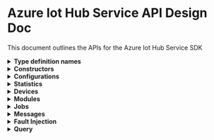 ﻿# Azure Iot Hub Service API Design Doc
This document outlines the APIs for the Azure Iot Hub Service SDK

<details><summary><b>Type definition names</b></summary>
    
```
Configuration - TwinConfiguration
Module - ModuleIdentity
Device - DeviceIdentity
Twin - TwinData
Interface - PnpInterface
Property - PnpProperty
Reported - PnpReported
Desired - PnpDesired
```
</details>

<details><summary><b>Constructors</b></summary>
    
```csharp

```
</details>

<details><summary><b>Configurations</b></summary>
APIs for managing configurations for devices and modules

```csharp

```
</details>

<details><summary><b>Statistics</b></summary>
APIs for getting statistics about devices and modules, as well as service statistics

```csharp

```
</details>

<details><summary><b>Devices</b></summary>
APIs for managing device identities, device twins, and querying devices

```csharp

```
</details>

<details><summary><b>Modules</b></summary>
APIs for managing module identities, module twins, and querying modules

```csharp

```
</details>

<details><summary><b>Jobs</b></summary>

## Import/Export Jobs APIs

Import and export operations take place in the context of Jobs that enable you to execute bulk service operations against an IoT hub. Exports are long-running jobs that use a customer-supplied blob container to save device identity data read from the identity registry. In addition, imports are long-running jobs that use data in a customer-supplied blob container to write device identity data into the identity registry.

```csharp
/// <summary>
/// An object representing the properties needed in the payload to an export devices job.
/// </summary>
public class ExportJobProperties 
{
    /// <summary>
    /// URI containing SAS token to a blob container. This is used to output the status of the job and the results.
    /// </summary>
    public string OutputBlobContainerUri { get; set; }

    /// <summary>
    /// The name of the blob that will be created in the provided output blob container. This blob will contain the exported device registry information for the IoT Hub.
    /// </summary>
    public string OutputBlobName { get; set; }

    /// <summary>
    /// Specifies authentication type being used for connecting to storage account.
    /// </summary>
    public StorageAuthenticationType AuthenticationType { get; set; }
}

/// <summary>
/// An object representing the properties needed in the payload to an import devices job.
/// </summary>
public class ImportJobProperties : ExportJobProperties
{
    /// <summary>
    /// URI containing SAS token to a blob container that contains registry data to sync.
    /// </summary>
    public string ImportBlobContainerUri { get; set; }

    /// <summary>
    /// The name of the blob that will be used when importing from the provided input blob container.
    /// </summary>
    public string ImportBlobName { get; set; }
}

public class Jobs
{
    /// <summary>
    /// Creates a job to export device registrations to the container.
    /// </summary>
    /// <param name="exportJobProperties">Job parameters to export devices.</param>
    /// <param name="excludeKeys">If false, authorization keys are included in export output.  Keys are exported as null otherwise.</param>
    /// <param name="cancellationToken">Task cancellation token.</param>
    /// <returns>JobProperties of the newly created job.</returns>
    /// <example>
    /// <code snippet="Snippet:JobsSampleExportDevicesAsync" language="csharp">
    /// </code>
    /// </example>
    public virtual Task<Response<JobProperties>> ExportDevicesAsync(ExportJobProperties exportJobProperties, bool excludeKeys, CancellationToken cancellationToken = default);

    /// <summary>
    /// Creates a job to import device registrations into the IoT Hub.
    /// </summary>
    /// <param name="importJobProperties">Job parameters to import devices.</param>
    /// <param name="cancellationToken">Task cancellation token.</param>
    /// <returns>JobProperties of the newly created job.</returns>
    /// <example>
    /// <code snippet="Snippet:JobsSampleImportDevicesAsync" language="csharp">
    /// </code>
    /// </example>
    public virtual Task<Response<JobProperties>> ImportDevicesAsync(ImportJobProperties importJobProperties, CancellationToken cancellationToken = default);

    /// <summary>
    /// List all import and export jobs for the IoT Hub.
    /// </summary>
    /// <param name="cancellationToken">Task cancellation token</param>
    /// <returns>IEnumerable of JobProperties of all jobs for this IoT Hub.</returns>
    /// <example>
    /// <code snippet="Snippet:JobsSampleGetImportExportJobsAsync" language="csharp">
    /// </code>
    /// </example>
    public virtual Task<Response<IReadOnlyList<JobProperties>>> GetImportExportJobsAsync(CancellationToken cancellationToken);

    /// <summary>
    /// Gets the import or export job with the specified ID.
    /// </summary>
    /// <param name="jobId">Id of the Job object to retrieve</param>
    /// <param name="cancellationToken">Task cancellation token</param>
    /// <returns>JobProperties of the job specified by the provided jobId.</returns>
    /// <example>
    /// <code snippet="Snippet:JobsSampleGetImportExportJobAsync" language="csharp">
    /// </code>
    /// </example>
    public virtual Task<Response<JobProperties>> GetImportExportJobAsync(string jobId, CancellationToken cancellationToken);

    /// <summary>
    /// Cancels/Deletes the job with the specified ID.
    /// </summary>
    /// <param name="jobId">Id of the job to cancel</param>
    /// <param name="cancellationToken">Task cancellation token</param>
    /// <returns>A response string object indicating result of the cancellation.</returns>
    /// <example>
    /// <code snippet="Snippet:JobsSampleCancelImportExportJobAsync" language="csharp">
    /// </code>
    /// </example>
    public virtual Task<Response<string>> CancelImportExportJobAsync(string jobId, CancellationToken cancellationToken);

}

```

## Scheduled Jobs
Scheduled jobs execute device twin updates and direct methods against a set of devices at a scheduled time. You can use scheduled jobs to update desired properties, update tags and invoke direct methods.

```csharp
public class Jobs
{
    /// <summary>
    /// Retrieves details of a scheduled job from the IoT Hub.
    /// </summary>
    /// <param name="jobId">Id of the Job to retrieve</param>
    /// <param name="cancellationToken">Task cancellation token</param>
    /// <returns>The matching JobResponse object</returns>
    /// <example>
    /// <code snippet="Snippet:JobsSampleGetScheduledJobJobAsync" language="csharp">
    /// </code>
    /// </example>
    /// <remarks>
    /// See https://docs.microsoft.com/en-us/azure/iot-hub/iot-hub-devguide-jobs for more information.
    /// </remarks>
    public virtual Task<Response<JobResponse>> GetScheduledJobAsync(string jobId, CancellationToken cancellationToken);

    /// <summary>
    /// Creates a new scheduled job to update twin tags and desired properties on one or multiple devices.
    /// </summary>
    /// <param name="jobId">Unique Job Id for this job</param>
    /// <param name="queryCondition">Query condition to evaluate which devices to run the job on</param>
    /// <param name="twin">Twin object to use for the update</param>
    /// <param name="startTimeUtc">Date time in Utc to start the job</param>
    /// <param name="maxExecutionTimeInSeconds">Max execution time in seconds, i.e., ttl duration the job can run</param>
    /// <param name="cancellationToken">Task cancellation token</param>
    /// <returns>A JobResponse object</returns>
    /// <example>
    /// <code snippet="Snippet:JobsSampleScheduleTwinUpdateJobAsync" language="csharp">
    /// </code>
    /// </example>
    /// <remarks>
    /// See https://docs.microsoft.com/en-us/azure/iot-hub/iot-hub-devguide-jobs for more information.
    /// </remarks>
    public virtual Task<Response<JobResponse>> ScheduleTwinUpdateAsync(string jobId, string queryCondition, Twin twin, DateTime startTimeUtc, long maxExecutionTimeInSeconds, CancellationToken cancellationToken);

    /// <summary>
    /// Creates a new scheduled job to run a device method on one or multiple devices.
    /// </summary>
    /// <param name="jobId">Unique Job Id for this job</param>
    /// <param name="queryCondition">Query condition to evaluate which devices to run the job on</param>
    /// <param name="cloudToDeviceMethod">Method call parameters</param>
    /// <param name="startTimeUtc">Date time in Utc to start the job</param>
    /// <param name="maxExecutionTimeInSeconds">Max execution time in seconds, i.e., ttl duration the job can run</param>
    /// <param name="cancellationToken">Task cancellation token</param>
    /// <returns>A JobResponse object</returns>
    /// <example>
    /// <code snippet="Snippet:JobsSampleScheduleDeviceMethodJobAsync" language="csharp">
    /// </code>
    /// </example>
    /// <remarks>
    /// See https://docs.microsoft.com/en-us/azure/iot-hub/iot-hub-devguide-jobs for more information.
    /// </remarks>
    public virtual Task<Response<JobResponse>> ScheduleDeviceMethodAsync(string jobId, string queryCondition, CloudToDeviceMethod cloudToDeviceMethod, DateTime startTimeUtc, long maxExecutionTimeInSeconds, CancellationToken cancellationToken);

    /// <summary>
    /// Cancels/Deletes the job with the specified ID.
    /// </summary>
    /// <param name="jobId">Id of the job to cancel</param>
    /// <param name="cancellationToken">Task cancellation token</param>
    /// <returns>A JobResponse object</returns>
    /// <example>
    /// <code snippet="Snippet:JobsSampleCancelScheduledJobAsync" language="csharp">
    /// </code>
    /// </example>
    /// <remarks>
    /// See https://docs.microsoft.com/en-us/azure/iot-hub/iot-hub-devguide-jobs for more information.
    /// </remarks>
    public virtual Task<Response<JobResponse>> CancelJobAsync(string jobId, CancellationToken cancellationToken);


}
```

</details>

<details><summary><b>Messages</b></summary>
Feedback messages, sending cloud to device messages (missing from current swagger), and purging cloud to device message queue
```csharp

```
</details>

<details><summary><b>Files</b></summary>
APIs for getting file upload notifications (missing from current swagger)

```csharp

```
</details>

<details><summary><b>Fault Injection</b></summary>
Not sure if we'll expose these

```csharp

```
</details>

<details><summary><b>Query</b></summary>
APIs for querying on device or module identities

```csharp

```
</details>
